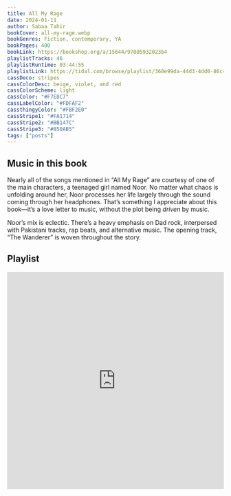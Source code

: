 ```yaml
---
title: All My Rage
date: 2024-01-11
author: Sabaa Tahir
bookCover: all-my-rage.webp
bookGenres: Fiction, contemporary, YA
bookPages: 400
bookLink: https://bookshop.org/a/15644/9780593202364
playlistTracks: 46
playlistRuntime: 03:44:55
playlistLink: https://tidal.com/browse/playlist/360e99da-44d3-4dd0-86c4-c762be22c3da
cassDeco: stripes
cassColorDesc: beige, violet, and red
cassColorScheme: light
cassColor: "#F7E8C7"
cassLabelColor: "#FDFAF2"
cassthingyColor: "#FBF2E0"
cassStripe1: "#FA1714"
cassStripe2: "#BB147C"
cassStripe3: "#850AB5"
tags: ["posts"]
---
```


## Music in this book

Nearly all of the songs mentioned in “All My Rage” are courtesy of one of the main characters, a teenaged girl named Noor. No matter what chaos is unfolding around her, Noor processes her life largely through the sound coming through her headphones. That’s something I appreciate about this book—it’s a love letter to music, without the plot being _driven_ by music.

Noor’s mix is eclectic. There’s a heavy emphasis on Dad rock, interpersed with Pakistani tracks, rap beats, and alternative music. The opening track, “The Wanderer” is woven throughout the story.

## Playlist

<div style="position: relative; padding-bottom: 100%; height: 0; overflow: hidden; max-width: 100%;"><iframe src="https://embed.tidal.com/playlists/360e99da-44d3-4dd0-86c4-c762be22c3da" frameborder="0" allowfullscreen style="position: absolute; top: 0; left: 0; width: 100%; height: 1px; min-height: 100%; margin: 0 auto;"></iframe></div>